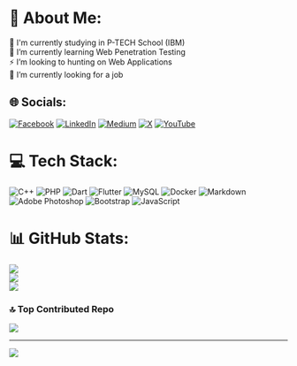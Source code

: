 # 💫 About Me:
🏫 I'm currently studying in P-TECH School (IBM)<br>🌱 I’m currently learning Web Penetration Testing<br>⚡ I’m looking to hunting on Web Applications <br>🔭 I’m currently looking for a job


## 🌐 Socials:
[![Facebook](https://img.shields.io/badge/Facebook-%231877F2.svg?logo=Facebook&logoColor=white)](https://facebook.com/MaroooMedhat) [![LinkedIn](https://img.shields.io/badge/LinkedIn-%230077B5.svg?logo=linkedin&logoColor=white)](https://linkedin.com/in/0xfmaro) [![Medium](https://img.shields.io/badge/Medium-12100E?logo=medium&logoColor=white)](https://medium.com/@0xfmaro.hunt) [![X](https://img.shields.io/badge/X-black.svg?logo=X&logoColor=white)](https://x.com/0xfmaroo) [![YouTube](https://img.shields.io/badge/YouTube-%23FF0000.svg?logo=YouTube&logoColor=white)](https://youtube.com/@CODE_THIEF) 

# 💻 Tech Stack:
![C++](https://img.shields.io/badge/c++-%2300599C.svg?style=plastic&logo=c%2B%2B&logoColor=white) ![PHP](https://img.shields.io/badge/php-%23777BB4.svg?style=plastic&logo=php&logoColor=white) ![Dart](https://img.shields.io/badge/dart-%230175C2.svg?style=plastic&logo=dart&logoColor=white) ![Flutter](https://img.shields.io/badge/Flutter-%2302569B.svg?style=plastic&logo=Flutter&logoColor=white) ![MySQL](https://img.shields.io/badge/mysql-4479A1.svg?style=plastic&logo=mysql&logoColor=white) ![Docker](https://img.shields.io/badge/docker-%230db7ed.svg?style=plastic&logo=docker&logoColor=white) ![Markdown](https://img.shields.io/badge/markdown-%23000000.svg?style=plastic&logo=markdown&logoColor=white) ![Adobe Photoshop](https://img.shields.io/badge/adobe%20photoshop-%2331A8FF.svg?style=plastic&logo=adobe%20photoshop&logoColor=white) ![Bootstrap](https://img.shields.io/badge/bootstrap-%238511FA.svg?style=plastic&logo=bootstrap&logoColor=white) ![JavaScript](https://img.shields.io/badge/javascript-%23323330.svg?style=plastic&logo=javascript&logoColor=%23F7DF1E)
# 📊 GitHub Stats:
![](https://github-readme-stats.vercel.app/api?username=Maro-Medhat&theme=github_dark_dimmed&hide_border=false&include_all_commits=false&count_private=false)<br/>
![](https://github-readme-streak-stats.herokuapp.com/?user=Maro-Medhat&theme=github_dark_dimmed&hide_border=false)<br/>
![](https://github-readme-stats.vercel.app/api/top-langs/?username=Maro-Medhat&theme=github_dark_dimmed&hide_border=false&include_all_commits=false&count_private=false&layout=compact)

### 🔝 Top Contributed Repo
![](https://github-contributor-stats.vercel.app/api?username=Maro-Medhat&limit=5&theme=github_dark_dimmed&combine_all_yearly_contributions=true)

---
[![](https://visitcount.itsvg.in/api?id=Maro-Medhat&icon=4&color=0)](https://visitcount.itsvg.in)

<!-- Proudly created with GPRM ( https://gprm.itsvg.in ) -->
